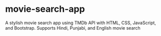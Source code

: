 # movie-search-app
A stylish movie search app using TMDb API with HTML, CSS, JavaScript, and Bootstrap. Supports Hindi, Punjabi, and English movie search
